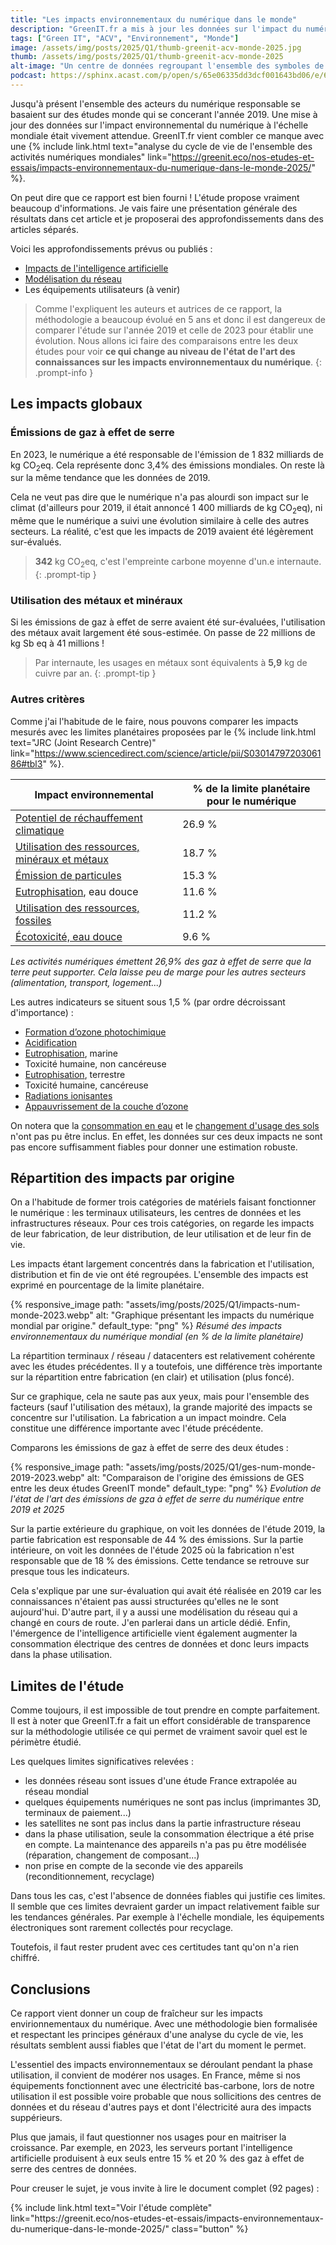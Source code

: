 ```yaml
---
title: "Les impacts environnementaux du numérique dans le monde"
description: "GreenIT.fr a mis à jour les données sur l'impact du numérique dans le monde."
tags: ["Green IT", "ACV", "Environnement", "Monde"]
image: /assets/img/posts/2025/Q1/thumb-greenit-acv-monde-2025.jpg
thumb: /assets/img/posts/2025/Q1/thumb-greenit-acv-monde-2025
alt-image: "Un centre de données regroupant l'ensemble des symboles de la France."
podcast: https://sphinx.acast.com/p/open/s/65e06335dd3dcf001643bd06/e/67b841fb86a56284d053d209/media.mp3
---
```


Jusqu'à présent l'ensemble des acteurs du numérique responsable se basaient sur des études monde qui se concerant l'année 2019. Une mise à jour des données sur l'impact environnemental du numérique à l'échelle mondiale était vivement attendue. GreenIT.fr vient combler ce manque avec une {% include link.html text="analyse du cycle de vie de l'ensemble des activités numériques mondiales" link="https://greenit.eco/nos-etudes-et-essais/impacts-environnementaux-du-numerique-dans-le-monde-2025/" %}.

On peut dire que ce rapport est bien fourni ! L'étude propose vraiment beaucoup d'informations. Je vais faire une présentation générale des résultats dans cet article et je proposerai des approfondissements dans des articles séparés.

Voici les approfondissements prévus ou publiés :
- [Impacts de l'intelligence artificielle](/blog/2025/03/04/impacts-intelligence-artificielle)
- [Modélisation du réseau](/blog/2025/03/14/impacts-infrastructure-reseau)
- Les équipements utilisateurs (à venir)

> Comme l'expliquent les auteurs et autrices de ce rapport, la méthodologie a beaucoup évolué en 5 ans et donc il est dangereux de comparer l'étude sur l'année 2019 et celle de 2023 pour établir une évolution. Nous allons ici faire des comparaisons entre les deux études pour voir **ce qui change au niveau de l'état de l'art des connaissances sur les impacts environnementaux du numérique**.
{: .prompt-info }

## Les impacts globaux

### Émissions de gaz à effet de serre

En 2023, le numérique a été responsable de l'émission de 1 832 milliards de kg CO<sub>2</sub>eq. Cela représente donc 3,4% des émissions mondiales. On reste là sur la même tendance que les données de 2019.

Cela ne veut pas dire que le numérique n'a pas alourdi son impact sur le climat (d'ailleurs pour 2019, il était annoncé 1 400 milliards de kg CO<sub>2</sub>eq), ni même que le numérique a suivi une évolution similaire à celle des autres secteurs. La réalité, c'est que les impacts de 2019 avaient été légèrement sur-évalués.

> **342** kg CO<sub>2</sub>eq, c'est l'empreinte carbone moyenne d'un.e internaute.
{: .prompt-tip }

### Utilisation des métaux et minéraux

Si les émissions de gaz à effet de serre avaient été sur-évaluées, l'utilisation des métaux avait largement été sous-estimée. On passe de 22 millions de kg Sb eq à 41 millions !

> Par internaute, les usages en métaux sont équivalents à **5,9** kg de cuivre par an.
{: .prompt-tip }

### Autres critères

Comme j'ai l'habitude de le faire, nous pouvons comparer les impacts mesurés avec les limites planétaires proposées par le {% include link.html text="JRC (Joint Research Centre)" link="https://www.sciencedirect.com/science/article/pii/S0301479720306186#tbl3" %}.

| Impact environnemental                         | % de la limite planétaire pour le numérique |
|------------------------------------------------|--------|
| [Potentiel de réchauffement climatique](/blog/2024/05/21/changement-climatique)          | 26.9 % |
| [Utilisation des ressources, minéraux et métaux](/blog/2024/05/27/utilisation-des-metaux) | 18.7 % |
| [Émission de particules](/blog/2024/07/10/particules)                         | 15.3 % |
| [Eutrophisation](/blog/2024/01/17/eutrophisation), eau douce                      | 11.6 % |
| [Utilisation des ressources, fossiles](/blog/2024/04/30/epuisement-ressources-fossiles)           | 11.2 % |
| [Écotoxicité, eau douce](/blog/2024/01/30/ecotoxicite-eau)                         |  9.6 % |

*Les activités numériques émettent 26,9% des gaz à effet de serre que la terre peut supporter. Cela laisse peu de marge pour les autres secteurs (alimentation, transport, logement...)*

Les autres indicateurs se situent sous 1,5 % (par ordre décroissant d'importance) :
- [Formation d’ozone photochimique](/blog/2024/07/30/formation-ozone-photochimique)
- [Acidification](/blog/2024/03/05/acidification)
- [Eutrophisation](/blog/2024/01/17/eutrophisation), marine 
- Toxicité humaine, non cancéreuse 
- [Eutrophisation](/blog/2024/01/17/eutrophisation), terrestre
- Toxicité humaine, cancéreuse 
- [Radiations ionisantes](/blog/2024/12/09/radiations-ionisantes)
- [Appauvrissement de la couche d’ozone](/blog/2024/06/25/depletion-ozone-stratospherique)

On notera que la [consommation en eau](/blog/2024/01/22/utilisation-eau) et le [changement d'usage des sols](/blog/2024/09/30/changement-affectaction-sols) n'ont pas pu être inclus. En effet, les données sur ces deux impacts ne sont pas encore suffisamment fiables pour donner une estimation robuste.

## Répartition des impacts par origine

On a l'habitude de former trois catégories de matériels faisant fonctionner le numérique : les terminaux utilisateurs, les centres de données et les infrastructures réseaux. Pour ces trois catégories, on regarde les impacts de leur fabrication, de leur distribution, de leur utilisation et de leur fin de vie.

Les impacts étant largement concentrés dans la fabrication et l'utilisation, distribution et fin de vie ont été regroupées. L'ensemble des impacts est exprimé en pourcentage de la limite planétaire.

{% responsive_image 
  path: "assets/img/posts/2025/Q1/impacts-num-monde-2023.webp"
  alt: "Graphique présentant les impacts du numérique mondial par origine."
  default_type: "png"
%}
*Résumé des impacts environnementaux du numérique mondial (en % de la limite planétaire)*

La répartition terminaux / réseau / datacenters est relativement cohérente avec les études précédentes. Il y a toutefois, une différence très importante sur la répartition entre fabrication (en clair) et utilisation (plus foncé).

Sur ce graphique, cela ne saute pas aux yeux, mais pour l'ensemble des facteurs (sauf l'utilisation des métaux), la grande majorité des impacts se concentre sur l'utilisation. La fabrication a un impact moindre. Cela constitue une différence importante avec l'étude précédente.

Comparons les émissions de gaz à effet de serre des deux études :

{% responsive_image 
  path: "assets/img/posts/2025/Q1/ges-num-monde-2019-2023.webp"
  alt: "Comparaison de l'origine des émissions de GES entre les deux études GreenIT monde"
  default_type: "png"
%}
*Evolution de l'état de l'art des émissions de gza à effet de serre du numérique entre 2019 et 2025*

Sur la partie extérieure du graphique, on voit les données de l'étude 2019, la partie fabrication est responsable de 44 % des émissions. Sur la partie intérieure, on voit les données de l'étude 2025 où la fabrication n'est responsable que de 18 % des émissions. Cette tendance se retrouve sur presque tous les indicateurs.

Cela s'explique par une sur-évaluation qui avait été réalisée en 2019 car les connaissances n'étaient pas aussi structurées qu'elles ne le sont aujourd'hui. D'autre part, il y a aussi une modélisation du réseau qui a changé en cours de route. J'en parlerai dans un article dédié. Enfin, l'émergence de l'intelligence artificielle vient également augmenter la consommation électrique des centres de données et donc leurs impacts dans la phase utilisation.

## Limites de l'étude

Comme toujours, il est impossible de tout prendre en compte parfaitement. Il est à noter que GreenIT.fr a fait un effort considérable de transparence sur la méthodologie utilisée ce qui permet de vraiment savoir quel est le périmètre étudié.

Les quelques limites significatives relevées :

- les données réseau sont issues d'une étude France extrapolée au réseau mondial
- quelques équipements numériques ne sont pas inclus (imprimantes 3D, terminaux de paiement...)
- les satellites ne sont pas inclus dans la partie infrastructure réseau
- dans la phase utilisation, seule la consommation électrique a été prise en compte. La maintenance des appareils n'a pas pu être modélisée (réparation, changement de composant...)
- non prise en compte de la seconde vie des appareils (reconditionnement, recyclage)

Dans tous les cas, c'est l'absence de données fiables qui justifie ces limites. Il semble que ces limites devraient garder un impact relativement faible sur les tendances générales. Par exemple à l'échelle mondiale, les équipements électroniques sont rarement collectés pour recyclage. 

Toutefois, il faut rester prudent avec ces certitudes tant qu'on n'a rien chiffré.

## Conclusions

Ce rapport vient donner un coup de fraîcheur sur les impacts envirionnementaux du numérique. Avec une méthodologie bien formalisée et respectant les principes généraux d'une analyse du cycle de vie, les résultats semblent aussi fiables que l'état de l'art du moment le permet.

L'essentiel des impacts environnementaux se déroulant pendant la phase utilisation, il convient de modérer nos usages. En France, même si nos équipements fonctionnent avec une électricité bas-carbone, lors de notre utilisation il est possible voire probable que nous sollicitions des centres de données et du réseau d'autres pays et dont l'électricité aura des impacts suppérieurs.

Plus que jamais, il faut questionner nos usages pour en maitriser la croissance. Par exemple, en 2023, les serveurs portant l'intelligence artificielle produisent à eux seuls entre 15 % et 20 % des gaz à effet de serre des centres de données.

Pour creuser le sujet, je vous invite à lire le document complet (92 pages) :

<p class="is-center">{% include link.html text="Voir l'étude complète" link="https://greenit.eco/nos-etudes-et-essais/impacts-environnementaux-du-numerique-dans-le-monde-2025/" class="button" %}</p>
